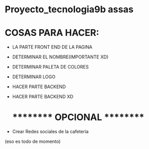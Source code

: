 # Proyecto_tecnologia9b assas

# COSAS PARA HACER:
- LA PARTE FRONT END DE LA PAGINA
- DETERMINAR EL NOMBRE(IMPORTANTE XD)
- DETERMINAR PALETA DE COLORES
- DETERMINAR LOGO
- HACER PARTE BACKEND
- HACER PARTE BACKEND XD

  # ******** OPCIONAL ********
- Crear Redes sociales de la cafeteria
  
(eso es todo de momento)
